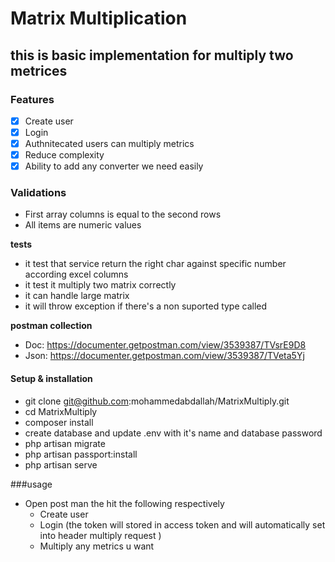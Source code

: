# Matrix Multiplication 
## this is basic implementation for multiply two metrices
### Features
- [x] Create user
- [x] Login
- [x] Authnitecated users can multiply metrics 
- [x] Reduce complexity 
- [x] Ability to add any converter we need easily 

### Validations
* First array columns is equal to the second rows
* All items are numeric values 

**tests** 

* it test that service return the right char against specific number according excel columns
* it test it multiply two matrix correctly
* it can handle large matrix
* it will throw exception if there's a non suported type called



**postman collection**

* Doc: https://documenter.getpostman.com/view/3539387/TVsrE9D8
* Json:  https://documenter.getpostman.com/view/3539387/TVeta5Yj

#### Setup & installation
* git clone git@github.com:mohammedabdallah/MatrixMultiply.git
* cd MatrixMultiply
* composer install
* create database and update .env with it's name and database password
* php artisan migrate
* php artisan passport:install
* php artisan serve

###usage 
* Open post man the hit the following  respectively
    * Create user
    * Login (the token will stored in access token and will automatically set into header multiply request )
    * Multiply any metrics u want  
